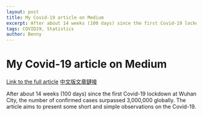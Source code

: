 ```yaml
---
layout: post
title: My Covid-19 article on Medium
excerpt: After about 14 weeks (100 days) since the first Covid-19 lockdown at  Wuhan City, the number of confirmed cases surpassed 3,000,000 globally.  The article aims to present some short and simple observations on the  Covid-19.
tags: COVID19, Statistics
author: Benny
---
```


# My Covid-19 article on Medium



[Link to the full article](https://medium.com/@wcchin.88/covid-19-in-100-days-a-simple-observation-report-677348ab5d00)
[中文版文章鏈接](https://medium.com/@wcchin.88/2019-%E5%86%A0%E7%8B%80%E7%97%85%E6%AF%92%E8%82%BA%E7%82%8E-covid-19-%E7%9A%84%E7%99%BE%E6%97%A5%E8%A7%80%E5%AF%9F%E5%A0%B1%E5%91%8A-6c52cec1fa9a)


After about 14 weeks (100 days) since the first Covid-19 lockdown at Wuhan City, the number of confirmed cases surpassed 3,000,000 globally.  The article aims to present some short and simple observations on the Covid-19.
